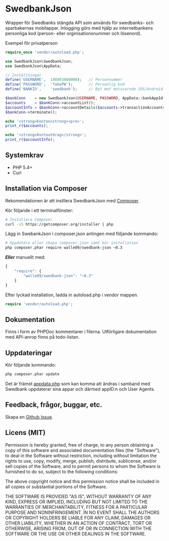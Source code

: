 # SwedbankJson

Wrapper för Swedbanks stängda API som används för swedbanks- och sparbakernas mobilappar. Inlogging görs med hjälp av internetbankens personliga kod (person- eller orginisationsnummer och lösenord).

Exempel för privatperson

```php
require_once 'vendor/autoload.php';

use SwedbankJson\SwedbankJson;
use SwedbankJson\AppData;

// Inställningar
define('USERNAME',  198903060000);   // Personnummer
define('PASSWORD',  'fakePW');       // Personlig kod
define('BANKID',    'swedbank');     // Byt mot motsvarnde IOS/Android mobil app. Alternativ: swedbank, sparbanken, swedbank_ung, sparbanken_ung, swedbank_företag

$bankConn    = new SwedbankJson(USERNAME, PASSWORD, AppData::bankAppId(BANKID));
$accounts    = $bankConn->accountList();
$accountInfo = $bankConn->accountDetails($accounts->transactionAccounts[0]->id); // Hämtar från första kontot, sannolikt lönekontot
$bankConn->terminate();

echo '<strong>Konton<strong><pre>';
print_r($accounts);

echo '<strong>Kontoutdrag</strong>';
print_r($accountInfo);
```

## Systemkrav

* PHP 5.4+
* Curl

## Installation via Composer

Rekomendationen är att instllera SwedbankJson med [Composer](http://getcomposer.org).

Kör följande i ett terminalfönster:
```bash
# Installera Composer
curl -sS https://getcomposer.org/installer | php
```

Lägg in SwebankJson i composer.json antingen med följande kommando:
```bash
# Uppdatera eller skapa composer.json samt kör installation
php composer.phar require walle89/swedbank-json ~0.3
```

***Eller*** manuellt med:
```javascript
{
    "require": {
        "walle89/swedbank-json": "~0.3"
    }
}
```

Efter lyckad installation, ladda in autoload.php i vendor mappen.

```php
require 'vendor/autoload.php';
```

## Dokumentation

Finns i form av PHPDoc kommentarer i filerna. Utförligare dokumentation med API-anrop finns på todo-listan.

## Uppdateringar

Kör följande kommando:
```bash
php composer.phar update
```

Det är främst [appdata.php](https://github.com/walle89/SwedbankJson/blob/master/src/appdata.php) som kan komma att ändras i samband med Swedbank uppdaterar sina appar och därmed appID:n och User Agents.

## Feedback, frågor, buggar, etc.

Skapa en [Github Issue](https://github.com/walle89/SwedbankJson/issues).

## Licens (MIT)
Permission is hereby granted, free of charge, to any person obtaining a copy of this software and associated documentation files (the "Software"), to deal in the Software without restriction, including without limitation the rights to use, copy, modify, merge, publish, distribute, sublicense, and/or sell copies of the Software, and to permit persons to whom the Software is furnished to do so, subject to the following conditions:

The above copyright notice and this permission notice shall be included in all copies or substantial portions of the Software.

THE SOFTWARE IS PROVIDED "AS IS", WITHOUT WARRANTY OF ANY KIND, EXPRESS OR IMPLIED, INCLUDING BUT NOT LIMITED TO THE WARRANTIES OF MERCHANTABILITY, FITNESS FOR A PARTICULAR PURPOSE AND NONINFRINGEMENT. IN NO EVENT SHALL THE AUTHORS OR COPYRIGHT HOLDERS BE LIABLE FOR ANY CLAIM, DAMAGES OR OTHER LIABILITY, WHETHER IN AN ACTION OF CONTRACT, TORT OR OTHERWISE, ARISING FROM, OUT OF OR IN CONNECTION WITH THE SOFTWARE OR THE USE OR OTHER DEALINGS IN THE SOFTWARE.
